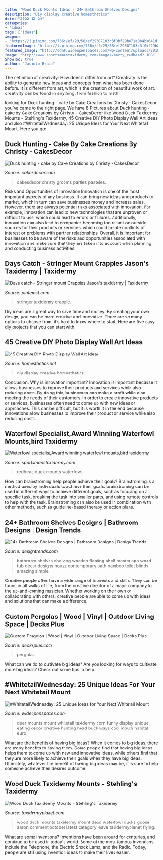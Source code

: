 ```yaml
---
title: "Wood Duck Mounts Ideas - 24+ Bathroom Shelves Designs"
description: "Diy display creative homesthetics"
date: "2022-12-24"
categories:
- "ideas"
tags: ["ideas"]
images:
- "https://i.pinimg.com/736x/ef/29/58/ef29587103c3f0bf29b871a0b4bb041d.jpg"
featuredImage: "https://i.pinimg.com/736x/ef/29/58/ef29587103c3f0bf29b871a0b4bb041d.jpg"
featured_image: "http://cdn0.wideopenspaces.com/wp-content/uploads/2018/07/cornmount1.jpg"
image: "http://www.sportsmanstaxidermy.com/images/marty_redhead2.JPG"
ShowToc: true
author: "Jacinto Braun"
---
```



The definition of creativity: How does it differ from art?
Creativity is the ability to generate new ideas and concepts from what has been done before. It is different from art, which is the creation of beautiful work of art. creativity can be found in anything, from fashion to math.

	

		
looking for Duck hunting - cake by Cake Creations by Christy - CakesDecor you've came to the right page. We have 8 Pictures about Duck hunting - cake by Cake Creations by Christy - CakesDecor like Wood Duck Taxidermy Mounts - Stehling&#039;s Taxidermy, 45 Creative DIY Photo Display Wall Art Ideas and also #WhitetailWednesday: 25 Unique Ideas for Your Next Whitetail Mount. Here you go:
		
    
## Duck Hunting - Cake By Cake Creations By Christy - CakesDecor

<img loading=lazy src="https://pic.cakesdecor.com/m/eivc4vw7rwkyhvtkhvii.jpg" onerror="this.onerror=null;this.src='https://tse3.mm.bing.net/th?id=OIP.J_0Ywn-_uUnnKJRgqtfiogHaJ3&amp;pid=15.1';" alt="Duck hunting - cake by Cake Creations by Christy - CakesDecor">

_Source: cakesdecor.com_

>cakesdecor christy grooms parties pasteles. 

	

Risks and Opportunities of Innovation
Innovation is one of the most important aspects of any business. It can bring new ideas and products to market, which in turn can save businesses money and increase sales. However, there are always potential risks associated with innovation. For example, innovation can lead to new technologies that are unproven or difficult to use, which could lead to errors or failures. Additionally, innovation can also lead to companies becoming too reliant on outside sources for their products or services, which could create conflicts of interest or problems with partner relationships. Overall, it is important for businesses to be aware of the risks and opportunities associated with innovation and make sure that they are taken into account when planning and conducting business activities.

    
## Days Catch - Stringer Mount Crappies Jason&#039;s Taxidermy | Taxidermy

<img loading=lazy src="https://i.pinimg.com/736x/ef/29/58/ef29587103c3f0bf29b871a0b4bb041d.jpg" onerror="this.onerror=null;this.src='https://tse1.mm.bing.net/th?id=OIP.hvYennS0vo192y9qPF3g-wHaNK&amp;pid=15.1';" alt="Days catch - Stringer mount Crappies Jason&#039;s taxidermy | Taxidermy">

_Source: pinterest.com_

>stringer taxidermy crappie. 

	

Diy ideas are a great way to save time and money. By creating your own design, you can be more creative and innovative. There are so many options to choose from, it’s hard to know where to start. Here are five easy diy projects that you can start with.

    
## 45 Creative DIY Photo Display Wall Art Ideas

<img loading=lazy src="https://cdn.homesthetics.net/wp-content/uploads/2015/01/45-Creative-DIY-Photo-Display-Wall-Art-Ideas-homesthetics.net-13.jpg" onerror="this.onerror=null;this.src='https://tse3.mm.bing.net/th?id=OIP.uSn_eMPegj50z0NO9k63IwHaJ6&amp;pid=15.1';" alt="45 Creative DIY Photo Display Wall Art Ideas">

_Source: homesthetics.net_

>diy display creative homesthetics. 

	

Conclusion: Why is innovation important?
Innovation is important because it allows businesses to improve their products and services while also reducing costs. By doing this, businesses can make a profit while also meeting the needs of their customers. In order to create innovative products or services, businesses often need to come up with new ideas or approaches. This can be difficult, but it is worth it in the end because innovations allow businesses to improve their product or service while also reducing costs.

    
## Waterfowl Specialist,Award Winniing Waterfowl Mounts,bird Taxidermy

<img loading=lazy src="http://www.sportsmanstaxidermy.com/images/marty_redhead2.JPG" onerror="this.onerror=null;this.src='https://tse3.mm.bing.net/th?id=OIP.n86Cxtq04ML-bnkHWreSUgHaGF&amp;pid=15.1';" alt="Waterfowl specialist,Award winniing waterfowl mounts,bird taxidermy">

_Source: sportsmanstaxidermy.com_

>redhead duck mounts waterfowl. 

	

How can brainstroming help people achieve their goals?
Brainstroming is a method used by individuals to achieve their goals. brainstroming can be used in different ways to achieve different goals, such as focusing on a specific task, breaking the task into smaller parts, and using remote controls to help with the task. Brainstroming can also be used in combination with other methods, such as guideline-based therapy or action plans.

    
## 24+ Bathroom Shelves Designs | Bathroom Designs | Design Trends

<img loading=lazy src="https://images.designtrends.com/wp-content/uploads/2016/03/02053428/Amazing-Master-Bathroom-Shelves.jpg" onerror="this.onerror=null;this.src='https://tse1.mm.bing.net/th?id=OIP.WxzH2i6V8Te0vsRTnwyHaQHaJ4&amp;pid=15.1';" alt="24+ Bathroom Shelves Designs | Bathroom Designs | Design Trends">

_Source: designtrends.com_

>bathroom shelves shelving wooden floating shelf master spa wood tub decor designs houzz contemporary bath bamboo toilet blinds amazing simple. 

	

Creative people often have a wide range of interests and skills. They can be found in all walks of life, from the creative director of a major company to the up-and-coming musician. Whether working on their own or collaborating with others, creative people are able to come up with ideas and solutions that can make a difference.

    
## Custom Pergolas | Wood | Vinyl | Outdoor Living Space | Decks Plus

<img loading=lazy src="https://decksplus.com/wp-content/uploads/2020/05/Medway-20111122-00051-1024x768.jpg" onerror="this.onerror=null;this.src='https://tse1.mm.bing.net/th?id=OIP.QL01UYNgclEG0sRexxVCjgHaFj&amp;pid=15.1';" alt="Custom Pergolas | Wood | Vinyl | Outdoor Living Space | Decks Plus">

_Source: decksplus.com_

>pergolas. 

	

What can we do to cultivate big ideas?
Are you looking for ways to cultivate more big ideas? Check out some tips to help.

    
## #WhitetailWednesday: 25 Unique Ideas For Your Next Whitetail Mount

<img loading=lazy src="http://cdn0.wideopenspaces.com/wp-content/uploads/2018/07/cornmount1.jpg" onerror="this.onerror=null;this.src='https://tse4.mm.bing.net/th?id=OIP.-MdqGkNRzMq8lSV8hDYkVQHaLH&amp;pid=15.1';" alt="#WhitetailWednesday: 25 Unique Ideas for Your Next Whitetail Mount">

_Source: wideopenspaces.com_

>deer mounts mount whitetail taxidermy corn funny display unique eating decor creative hunting head buck ways cool mouth habitat euro. 

	

What are the benefits of having big ideas?
When it comes to big ideas, there are many benefits to having them. Some people find that having big ideas helps them to come up with new and innovative ideas, while others find that they are more likely to achieve their goals when they have big ideas. Ultimately, whatever the benefit of having big ideas may be, it is sure to help someone achieve their desired outcome.

    
## Wood Duck Taxidermy Mounts - Stehling&#039;s Taxidermy

<img loading=lazy src="https://taxidermyplanet.com/wp-content/gallery/wood-ducks/21751444_1840541642640871_4070147521538838735_n-1.jpg" onerror="this.onerror=null;this.src='https://tse1.mm.bing.net/th?id=OIP.P0_liqE4lOUziYqHOkgJbwHaKl&amp;pid=15.1';" alt="Wood Duck Taxidermy Mounts - Stehling&#039;s Taxidermy">

_Source: taxidermyplanet.com_

>wood duck mounts taxidermy mount dead waterfowl ducks goose aaron comment october latest category leave taxidermyplanet flying. 

	

What are some inventions?
Inventions have been around for centuries, and continue to be used in today's world. Some of the most famous inventions include the Telephone, the Electric Shock Lamp, and the Radio. Today, people are still using invention ideas to make their lives easier.

